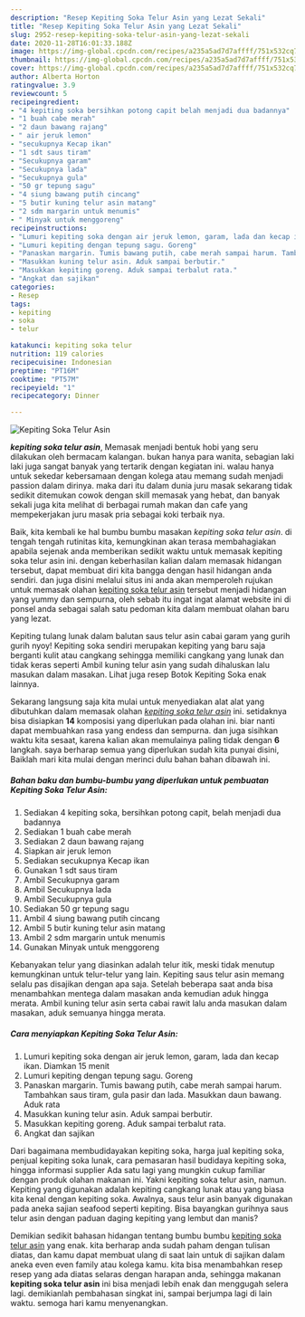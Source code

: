 ```yaml
---
description: "Resep Kepiting Soka Telur Asin yang Lezat Sekali"
title: "Resep Kepiting Soka Telur Asin yang Lezat Sekali"
slug: 2952-resep-kepiting-soka-telur-asin-yang-lezat-sekali
date: 2020-11-28T16:01:33.188Z
image: https://img-global.cpcdn.com/recipes/a235a5ad7d7affff/751x532cq70/kepiting-soka-telur-asin-foto-resep-utama.jpg
thumbnail: https://img-global.cpcdn.com/recipes/a235a5ad7d7affff/751x532cq70/kepiting-soka-telur-asin-foto-resep-utama.jpg
cover: https://img-global.cpcdn.com/recipes/a235a5ad7d7affff/751x532cq70/kepiting-soka-telur-asin-foto-resep-utama.jpg
author: Alberta Horton
ratingvalue: 3.9
reviewcount: 5
recipeingredient:
- "4 kepiting soka bersihkan potong capit belah menjadi dua badannya"
- "1 buah cabe merah"
- "2 daun bawang rajang"
- " air jeruk lemon"
- "secukupnya Kecap ikan"
- "1 sdt saus tiram"
- "Secukupnya garam"
- "Secukupnya lada"
- "Secukupnya gula"
- "50 gr tepung sagu"
- "4 siung bawang putih cincang"
- "5 butir kuning telur asin matang"
- "2 sdm margarin untuk menumis"
- " Minyak untuk menggoreng"
recipeinstructions:
- "Lumuri kepiting soka dengan air jeruk lemon, garam, lada dan kecap ikan. Diamkan 15 menit"
- "Lumuri kepiting dengan tepung sagu. Goreng"
- "Panaskan margarin. Tumis bawang putih, cabe merah sampai harum. Tambahkan saus tiram, gula pasir dan lada. Masukkan daun bawang. Aduk rata"
- "Masukkan kuning telur asin. Aduk sampai berbutir."
- "Masukkan kepiting goreng. Aduk sampai terbalut rata."
- "Angkat dan sajikan"
categories:
- Resep
tags:
- kepiting
- soka
- telur

katakunci: kepiting soka telur 
nutrition: 119 calories
recipecuisine: Indonesian
preptime: "PT16M"
cooktime: "PT57M"
recipeyield: "1"
recipecategory: Dinner

---
```



![Kepiting Soka Telur Asin](https://img-global.cpcdn.com/recipes/a235a5ad7d7affff/751x532cq70/kepiting-soka-telur-asin-foto-resep-utama.jpg)

<b><i>kepiting soka telur asin</i></b>, Memasak menjadi bentuk hobi yang seru dilakukan oleh bermacam kalangan. bukan hanya para wanita, sebagian laki laki juga sangat banyak yang tertarik dengan kegiatan ini. walau hanya untuk sekedar kebersamaan dengan kolega atau memang sudah menjadi passion dalam dirinya. maka dari itu dalam dunia juru masak sekarang tidak sedikit ditemukan cowok dengan skill memasak yang hebat, dan banyak sekali juga kita melihat di berbagai rumah makan dan cafe yang mempekerjakan juru masak pria sebagai koki terbaik nya.

Baik, kita kembali ke hal bumbu bumbu masakan <i>kepiting soka telur asin</i>. di tengah tengah rutinitas kita, kemungkinan akan terasa membahagiakan apabila sejenak anda memberikan sedikit waktu untuk memasak kepiting soka telur asin ini. dengan keberhasilan kalian dalam memasak hidangan tersebut, dapat membuat diri kita bangga dengan hasil hidangan anda sendiri. dan juga disini melalui situs ini anda akan memperoleh rujukan untuk memasak olahan <u>kepiting soka telur asin</u> tersebut menjadi hidangan yang yummy dan sempurna, oleh sebab itu ingat ingat alamat website ini di ponsel anda sebagai salah satu pedoman kita dalam membuat olahan baru yang lezat.

Kepiting tulang lunak dalam balutan saus telur asin cabai garam yang gurih gurih nyoy! Kepiting soka sendiri merupakan kepiting yang baru saja berganti kulit atau cangkang sehingga memiliki cangkang yang lunak dan tidak keras seperti Ambil kuning telur asin yang sudah dihaluskan lalu masukan dalam masakan. Lihat juga resep Botok Kepiting Soka enak lainnya.


Sekarang langsung saja kita mulai untuk menyediakan alat alat yang dibutuhkan dalam memasak olahan <u><i>kepiting soka telur asin</i></u> ini. setidaknya bisa disiapkan <b>14</b> komposisi yang diperlukan pada olahan ini. biar nanti dapat membuahkan rasa yang endess dan sempurna. dan juga sisihkan waktu kita sesaat, karena kalian akan memulainya paling tidak dengan <b>6</b> langkah. saya berharap semua yang diperlukan sudah kita punyai disini, Baiklah mari kita mulai dengan merinci dulu bahan bahan dibawah ini.

<!--inarticleads1-->

##### Bahan baku dan bumbu-bumbu yang diperlukan untuk pembuatan Kepiting Soka Telur Asin:

1. Sediakan 4 kepiting soka, bersihkan potong capit, belah menjadi dua badannya
1. Sediakan 1 buah cabe merah
1. Sediakan 2 daun bawang rajang
1. Siapkan  air jeruk lemon
1. Sediakan secukupnya Kecap ikan
1. Gunakan 1 sdt saus tiram
1. Ambil Secukupnya garam
1. Ambil Secukupnya lada
1. Ambil Secukupnya gula
1. Sediakan 50 gr tepung sagu
1. Ambil 4 siung bawang putih cincang
1. Ambil 5 butir kuning telur asin matang
1. Ambil 2 sdm margarin untuk menumis
1. Gunakan  Minyak untuk menggoreng


Kebanyakan telur yang diasinkan adalah telur itik, meski tidak menutup kemungkinan untuk telur-telur yang lain. Kepiting saus telur asin memang selalu pas disajikan dengan apa saja. Setelah beberapa saat anda bisa menambahkan mentega dalam masakan anda kemudian aduk hingga merata. Ambil kuning telur asin serta cabai rawit lalu anda masukan dalam masakan, aduk semuanya hingga merata. 

<!--inarticleads2-->

##### Cara menyiapkan Kepiting Soka Telur Asin:

1. Lumuri kepiting soka dengan air jeruk lemon, garam, lada dan kecap ikan. Diamkan 15 menit
1. Lumuri kepiting dengan tepung sagu. Goreng
1. Panaskan margarin. Tumis bawang putih, cabe merah sampai harum. Tambahkan saus tiram, gula pasir dan lada. Masukkan daun bawang. Aduk rata
1. Masukkan kuning telur asin. Aduk sampai berbutir.
1. Masukkan kepiting goreng. Aduk sampai terbalut rata.
1. Angkat dan sajikan


Dari bagaimana membudidayakan kepiting soka, harga jual kepiting soka, penjual kepiting soka lunak, cara pemasaran hasil budidaya kepiting soka, hingga informasi supplier Ada satu lagi yang mungkin cukup familiar dengan produk olahan makanan ini. Yakni kepiting soka telur asin, namun. Kepiting yang digunakan adalah kepiting cangkang lunak atau yang biasa kita kenal dengan kepiting soka. Awalnya, saus telur asin banyak digunakan pada aneka sajian seafood seperti kepiting. Bisa bayangkan gurihnya saus telur asin dengan paduan daging kepiting yang lembut dan manis? 

Demikian sedikit bahasan hidangan tentang bumbu bumbu <u>kepiting soka telur asin</u> yang enak. kita berharap anda sudah paham dengan tulisan diatas, dan kamu dapat membuat ulang di saat lain untuk di sajikan dalam aneka even even family atau kolega kamu. kita bisa menambahkan resep resep yang ada diatas selaras dengan harapan anda, sehingga makanan <b>kepiting soka telur asin</b> ini bisa menjadi lebih enak dan menggugah selera lagi. demikianlah pembahasan singkat ini, sampai berjumpa lagi di lain waktu. semoga hari kamu menyenangkan.
